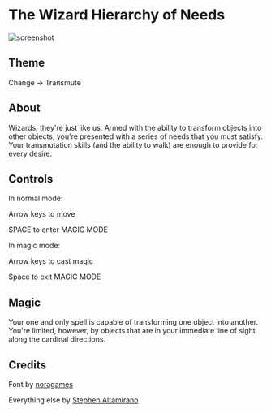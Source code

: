 # The Wizard Hierarchy of Needs

![screenshot](http://alts.github.io/game-off-2013/ss.png)

## Theme
Change -> Transmute

## About

Wizards, they're just like us. Armed with the ability to transform objects into other objects, you're presented with a series of needs that you must satisfy. Your transmutation skills (and the ability to walk) are enough to provide for every desire.

## Controls

In normal mode:

Arrow keys to move

SPACE to enter MAGIC MODE

In magic mode:

Arrow keys to cast magic

Space to exit MAGIC MODE

## Magic

Your one and only spell is capable of transforming one object into another. You're limited, however, by objects that are in your immediate line of sight along the cardinal directions.

## Credits

Font by [noragames](http://noragames.com/)

Everything else by [Stephen Altamirano](http://evilrobotstuff.com)
